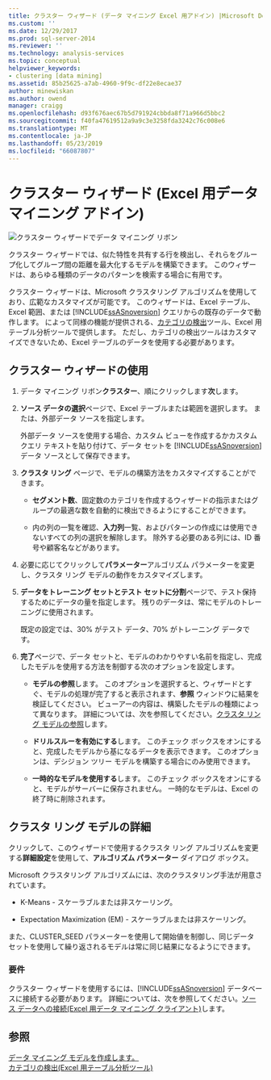 ```yaml
---
title: クラスター ウィザード (データ マイニング Excel 用アドイン) |Microsoft Docs
ms.custom: ''
ms.date: 12/29/2017
ms.prod: sql-server-2014
ms.reviewer: ''
ms.technology: analysis-services
ms.topic: conceptual
helpviewer_keywords:
- clustering [data mining]
ms.assetid: 85b25625-a7ab-4960-9f9c-df22e8ecae37
author: minewiskan
ms.author: owend
manager: craigg
ms.openlocfilehash: d93f676aec67b5d791924cbbda8f71a966d5bbc2
ms.sourcegitcommit: f40fa47619512a9a9c3e3258fda3242c76c008e6
ms.translationtype: MT
ms.contentlocale: ja-JP
ms.lasthandoff: 05/23/2019
ms.locfileid: "66087807"
---
```

# <a name="cluster-wizard-data-mining-add-ins-for-excel"></a>クラスター ウィザード (Excel 用データ マイニング アドイン)
  ![クラスター ウィザードでデータ マイニング リボン](media/dmc-cluster.gif "クラスター ウィザードでデータ マイニング リボン")  
  
 クラスター ウィザードでは、似た特性を共有する行を検出し、それらをグループ化してグループ間の距離を最大化するモデルを構築できます。 このウィザードは、あらゆる種類のデータのパターンを検索する場合に有用です。  
  
 クラスター ウィザードは、Microsoft クラスタリング アルゴリズムを使用しており、広範なカスタマイズが可能です。 このウィザードは、Excel テーブル、Excel 範囲、または [!INCLUDE[ssASnoversion](../includes/ssasnoversion-md.md)] クエリからの既存のデータで動作します。 によって同様の機能が提供される、[カテゴリの検出](detect-categories-table-analysis-tools-for-excel.md)ツール、Excel 用テーブル分析ツールで提供します。 ただし、カテゴリの検出ツールはカスタマイズできないため、Excel テーブルのデータを使用する必要があります。  
  
## <a name="using-the-cluster-wizard"></a>クラスター ウィザードの使用  
  
1.  データ マイニング リボン**クラスター**、順にクリックします**次**します。  
  
2.  **ソース データの選択**ページで、Excel テーブルまたは範囲を選択します。 または、外部データ ソースを指定します。  
  
     外部データ ソースを使用する場合、カスタム ビューを作成するかカスタム クエリ テキストを貼り付けて、データ セットを [!INCLUDE[ssASnoversion](../includes/ssasnoversion-md.md)] データ ソースとして保存できます。  
  
3.  **クラスタ リング** ページで、モデルの構築方法をカスタマイズすることができます。  
  
    -   **セグメント数**、固定数のカテゴリを作成するウィザードの指示またはグループの最適な数を自動的に検出できるようにすることができます。  
  
    -   内の列の一覧を確認、**入力列**一覧、およびパターンの作成には使用できないすべての列の選択を解除します。 除外する必要のある列には、ID 番号や顧客名などがあります。  
  
4.  必要に応じてクリックして**パラメーター**アルゴリズム パラメーターを変更し、クラスタ リング モデルの動作をカスタマイズします。  
  
5.  **データをトレーニング セットとテスト セットに分割**ページで、テスト保持するためにデータの量を指定します。 残りのデータは、常にモデルのトレーニングに使用されます。  
  
     既定の設定では、30% がテスト データ、70% がトレーニング データです。  
  
6.  **完了**ページで、データ セットと、モデルのわかりやすい名前を指定し、完成したモデルを使用する方法を制御する次のオプションを設定します。  
  
    -   **モデルの参照**します。 このオプションを選択すると、ウィザードとすぐ、モデルの処理が完了すると表示されます、**参照** ウィンドウに結果を検証してください。 ビューアーの内容は、構築したモデルの種類によって異なります。 詳細については、次を参照してください。[クラスタ リング モデルの参照](browsing-a-clustering-model.md)します。  
  
    -   **ドリルスルーを有効にする**します。 このチェック ボックスをオンにすると、完成したモデルから基になるデータを表示できます。 このオプションは、デシジョン ツリー モデルを構築する場合にのみ使用できます。  
  
    -   **一時的なモデルを使用する**します。 このチェック ボックスをオンにすると、モデルがサーバーに保存されません。 一時的なモデルは、Excel の終了時に削除されます。  
  
## <a name="more-about-clustering-models"></a>クラスタ リング モデルの詳細  
 クリックして、このウィザードで使用するクラスタ リング アルゴリズムを変更する**詳細設定**を使用して、**アルゴリズム パラメーター**  ダイアログ ボックス。  
  
 Microsoft クラスタリング アルゴリズムには、次のクラスタリング手法が用意されています。  
  
-   K-Means - スケーラブルまたは非スケーリング。  
  
-   Expectation Maximization (EM) - スケーラブルまたは非スケーリング。  
  
 また、CLUSTER_SEED パラメーターを使用して開始値を制御し、同じデータ セットを使用して繰り返されるモデルは常に同じ結果になるようにできます。  
  
### <a name="requirements"></a>要件  
 クラスター ウィザードを使用するには、[!INCLUDE[ssASnoversion](../includes/ssasnoversion-md.md)] データベースに接続する必要があります。 詳細については、次を参照してください。[ソース データへの接続&#40;Excel 用データ マイニング クライアント&#41;](connect-to-source-data-data-mining-client-for-excel.md)します。  
  
## <a name="see-also"></a>参照  
 [データ マイニング モデルを作成します。](creating-a-data-mining-model.md)   
 [カテゴリの検出&#40;Excel 用テーブル分析ツール&#41;](detect-categories-table-analysis-tools-for-excel.md)  
  
  
